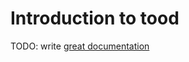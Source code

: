 # Introduction to tood

TODO: write [great documentation](http://jacobian.org/writing/what-to-write/)
